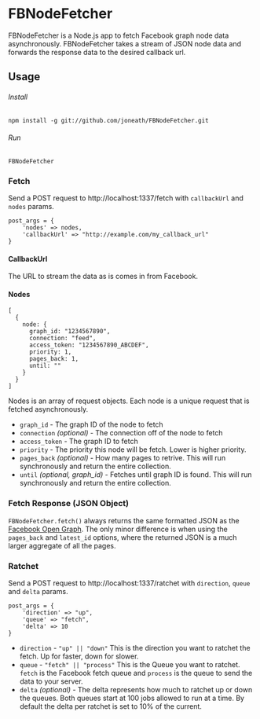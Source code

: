 # FBNodeFetcher

FBNodeFetcher is a Node.js app to fetch Facebook graph node data asynchronously. FBNodeFetcher takes a stream of JSON node data and forwards the response data to the desired callback url.

## Usage

###### Install
`npm install -g git://github.com/joneath/FBNodeFetcher.git`

###### Run
`FBNodeFetcher`

### Fetch
Send a POST request to http://localhost:1337/fetch with `callbackUrl` and `nodes` params.

    post_args = {
        'nodes' => nodes,
        'callbackUrl' => "http://example.com/my_callback_url"
    }

#### CallbackUrl
  The URL to stream the data as is comes in from Facebook.

#### Nodes

    [
      {
        node: {
          graph_id: "1234567890",
          connection: "feed",
          access_token: "1234567890_ABCDEF",
          priority: 1,
          pages_back: 1,
          until: ""
        }
      }
    ]

  Nodes is an array of request objects. Each node is a unique request that is fetched asynchronously.

  * `graph_id` - The graph ID of the node to fetch
  * `connection` *(optional)* - The connection off of the node to fetch
  * `access_token` - The graph ID to fetch
  * `priority` - The priority this node will be fetch. Lower is higher priority.
  * `pages_back` *(optional)* - How many pages to retrive. This will run synchronously and return the entire collection.
  * `until` *(optional, graph_id)* - Fetches until graph ID is found. This will run synchronously and return the entire collection.

### Fetch Response (JSON Object)
`FBNodeFetcher.fetch()` always returns the same formatted JSON as the [Facebook Open Graph](https://developers.facebook.com/docs/reference/api/). The only minor difference is when using the `pages_back` and `latest_id` options, where the returned JSON is a much larger aggregate of all the pages.

### Ratchet
Send a POST request to http://localhost:1337/ratchet with `direction`, `queue` and `delta` params.

    post_args = {
        'direction' => "up",
        'queue' => "fetch",
        'delta' => 10
    }

  * `direction` - `"up" || "down"` This is the direction you want to ratchet the fetch. Up for faster, down for slower.
  * `queue` - `"fetch" || "process"` This is the Queue you want to ratchet. `fetch` is the Facebook fetch queue and `process` is the queue to send the data to your server.
  * `delta` *(optional)* - The delta represents how much to ratchet up or down the queues. Both queues start at 100 jobs allowed to run at a time. By default the delta per ratchet is set to 10% of the current.

